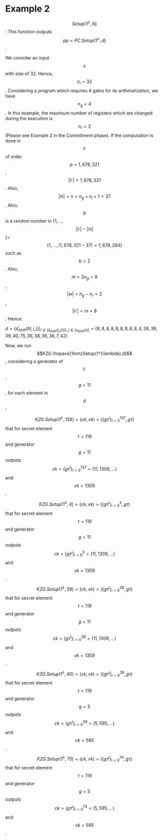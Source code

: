 # Example 2

$$Setup(1^{\lambda},N)$$:  This function outputs $$pp=PC.Setup(1^{\lambda},d)$$.&#x20;

We consider an input $$x$$ with size of 32. Hence,  $$n_i=32$$. Considering a program which requires 4  gates for its arithmatization, we have $$n_g=4$$.  In this example, the maximum number of registers which are changed during the execution is $$n_r=2$$ (Please see Example 2 in the Commitment phase). If the computation is done in $$\mathbb{F}$$ of order $$p=1,678,321$$, $$|\mathbb{F}|=1,678,321$$.  Also,$$|\mathbb{H}|=n=n_g+n_i+1=37$$. Also, $$b$$ is a random number in {1,...,$$|\mathbb{F}|-|\mathbb{H}|$$}=$$\{1,...,(1,678,321-37)=1,678,284\}$$ such as $$b=2$$. Also, $$m=2n_g=8$$, $$|w|=n_g-n_r=2$$, $$|\mathbb{K}|=m=8$$. Hence:&#x20;

$d=\{d_{AHP}(N,i,j)\}_{i\in[k_{AHP}]\bigcup\{0\},j\in[s_{AHP}(i)]}=\{8,8,8,8,8,8,8,8,8,4,39,39,39,40,75,36,38,36,36,7,42\}$

Now, we run $$KZG.\hspace{1mm}Setup(1^{\lambda},d)$$, considering a generator of $$\mathbb{F}$$, $$g=11$$, for each element in $$d$$:

$$KZG.Setup(1^{\lambda},138)=(ck,vk)=(\{g\tau^i\}_{i=0}^{137},g\tau)$$ that for secret element $$\tau=119$$ and generator  $$g=11$$  outputs $$ck=\{g\tau^i\}_{i=0}^{137}=(11,1309,...)$$ and $$vk=1309$$.

$$KZG.Setup(1^{\lambda},4)=(ck,vk)=(\{g\tau^i\}_{i=0}^{3},g\tau)$$ that for secret element $$\tau=119$$ and generator  $$g=11$$  outputs $$ck=\{g\tau^i\}_{i=0}^{3}=(11,1309,...)$$ and $$vk=1309$$.

$$KZG.Setup(1^{\lambda},39)=(ck,vk)=(\{g\tau^i\}_{i=0}^{38},g\tau)$$ that for secret element $$\tau=119$$ and generator  $$g=11$$  outputs $$ck=\{g\tau^i\}_{i=0}^{38}=(11,1309,...)$$ and $$vk=1309$$.

$$KZG.Setup(1^{\lambda},40)=(ck,vk)=(\{g\tau^i\}_{i=0}^{39},g\tau)$$ that for secret element $$\tau=119$$ and generator  $$g=5$$  outputs $$ck=\{g\tau^i\}_{i=0}^{39}=(5,595,...)$$ and $$vk=595$$.

$$KZG.Setup(1^{\lambda},75)=(ck,vk)=(\{g\tau^i\}_{i=0}^{74},g\tau)$$ that for secret element $$\tau=119$$ and generator  $$g=5$$  outputs $$ck=\{g\tau^i\}_{i=0}^{74}=(5,595,...)$$ and $$vk=595$$.
